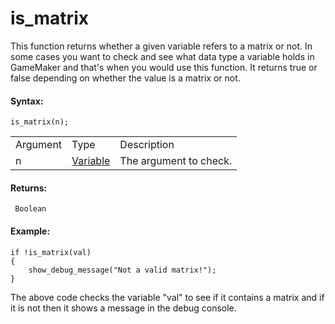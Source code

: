 # is_matrix

This function returns whether a given variable refers to a matrix or
not. In some cases you want to check and see what data type a variable
holds in GameMaker and that's when you would use this function. It
returns true or false depending on whether the value is a matrix or not.

#### Syntax:

``` gml
is_matrix(n);
```

|          |                                                                                   |                        |
|----------|-----------------------------------------------------------------------------------|------------------------|
| Argument | Type                                                                              | Description            |
| n        |  [Variable](../../../../GameMaker_Language/GML_Overview/Data_Types#variable)  | The argument to check. |

#### Returns:

``` gml
 Boolean
```

#### **Example:**

``` gml
if !is_matrix(val)
{
    show_debug_message("Not a valid matrix!");
}
```

The above code checks the variable "val" to see if it contains a matrix
and if it is not then it shows a message in the debug console.

